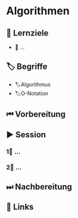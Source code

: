 # Algorithmen

## 🎯 Lernziele

* 🎯 ...

## 🏷 Begriffe

* 🏷Algorithmus
* 🏷O-Notation

## ⏮ Vorbereitung

## ▶ Session

### 1⃣ ...

### 2⃣ ...

## ⏭ Nachbereitung

## 🔗 Links

